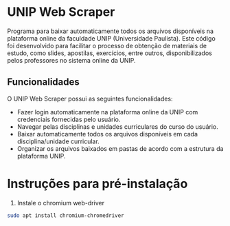 # UNIP Web Scraper
Programa para baixar automaticamente todos os arquivos disponíveis na plataforma online da faculdade UNIP (Universidade Paulista). Este código foi desenvolvido para facilitar o processo de obtenção de materiais de estudo, como slides, apostilas, exercícios, entre outros, disponibilizados pelos professores no sistema online da UNIP.

## Funcionalidades
O UNIP Web Scraper possui as seguintes funcionalidades:
- Fazer login automaticamente na plataforma online da UNIP com credenciais fornecidas pelo usuário.
- Navegar pelas disciplinas e unidades curriculares do curso do usuário.
- Baixar automaticamente todos os arquivos disponíveis em cada disciplina/unidade curricular.
- Organizar os arquivos baixados em pastas de acordo com a estrutura da plataforma UNIP.


# Instruções para pré-instalação
1. Instale o chromium web-driver
```bash
sudo apt install chromium-chromedriver
```